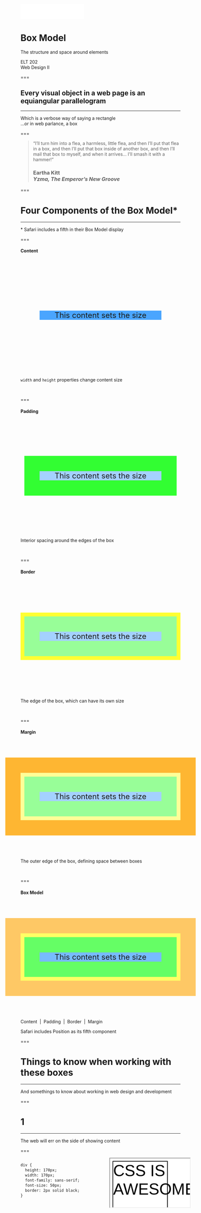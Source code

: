<!-- .slide: class="layout-intro" -->
<div style="width:200px;margin-bottom:20px">
  <img src="assets/images/logo.svg">
</div>

# Box Model<!-- .element class="r-fit-text" -->

The structure and space around elements

ELT 202<br>
Web Design II<!-- .element class="footer-content" -->

===

## Every visual object in a web page is an equiangular parallelogram

---

<span>Which is a verbose way of saying a rectangle</span> <!-- .element class="fragment" --><br>
<span>…or in web parlance, a box</span> <!-- .element class="fragment" -->

===

> “I’ll turn him into a flea, a harmless, little flea, and then I’ll put that flea in a box, and then I’ll put that box inside of another box, and then I’ll mail that box to myself, and when it arrives… I’ll smash it with a hammer!”
>
> ### Eartha Kitt<br>*Yzma, **The Emperor’s New Groove***

===

# Four Components of the Box Model*

---

\* Safari includes a fifth in their Box Model display

===

<style>
  .box-model-demo {
    --p: 2em;
    --s: calc(var(--p) * 2.5);
    font-family: var(--r-code-font);
    display: flex;
    justify-content: center;
    align-items: center;
    box-sizing: content-box;
    position: relative;
    font-size: 24px;
    margin: var(--s) auto;
    padding: var(--p);
    border: calc(var(--p) * 0.25) solid var(--bc, transparent);
    box-shadow: inset 0 0 0 var(--p) var(--pc, transparent), 0 0 0 var(--p) var(--mc, transparent);
    &::before {
      content: "";
      display: block;
      position: absolute;
      z-index: 1;
      inset: var(--p);
      background-color: var(--cc, transparent);
    }
  }
  .box-model-demo-text {
    display: block;
    position: relative;
    z-index: 2;
  }
</style>

#### Content <!-- .element class="text-center" -->

<div class="box-model-demo" style="--cc: color-mix(in srgb, dodgerblue, transparent 20%);">
	<span class="box-model-demo-text">This content sets the size</span>
</div>

<p><code>width</code> and <code>height</code> properties change content size</p> <!-- .element class="text-center fragment" style="font-size:0.75em" -->

&nbsp; <!-- .element class="text-center" style="font-size:0.6em" -->


===

#### Padding <!-- .element class="text-center" -->

<div class="box-model-demo" style="--cc: color-mix(in srgb, dodgerblue, transparent 60%); --pc: color-mix(in srgb, lime, transparent 20%);">
	<span class="box-model-demo-text">This content sets the size</span>
</div>

<p>Interior spacing around the edges of the box</p> <!-- .element class="text-center fragment" style="font-size:0.75em" -->

&nbsp; <!-- .element class="text-center" style="font-size:0.6em" -->


===

#### Border <!-- .element class="text-center" -->

<div class="box-model-demo" style="--cc: color-mix(in srgb, dodgerblue, transparent 60%); --pc: color-mix(in srgb, lime, transparent 60%);--bc: color-mix(in srgb, yellow, transparent 20%);">
	<span class="box-model-demo-text">This content sets the size</span>
</div>

<p>The edge of the box, which can have its own size</p> <!-- .element class="text-center fragment" style="font-size:0.75em" -->

&nbsp; <!-- .element class="text-center" style="font-size:0.6em" -->


===

#### Margin <!-- .element class="text-center" -->

<div class="box-model-demo" style="--cc: color-mix(in srgb, dodgerblue, transparent 60%); --pc: color-mix(in srgb, lime, transparent 60%);--bc: color-mix(in srgb, yellow, transparent 60%);--mc: color-mix(in srgb, orange, transparent 20%);">
	<span class="box-model-demo-text">This content sets the size</span>
</div>

<p>The outer edge of the box, defining space between boxes</p> <!-- .element class="text-center fragment" style="font-size:0.75em" -->

&nbsp; <!-- .element class="text-center" style="font-size:0.6em" -->

===

#### Box Model <!-- .element class="text-center" -->

<div class="box-model-demo" style="--cc: color-mix(in srgb, dodgerblue, transparent 40%); --pc: color-mix(in srgb, lime, transparent 40%);--bc: color-mix(in srgb, yellow, transparent 40%);--mc: color-mix(in srgb, orange, transparent 40%);">
	<span class="box-model-demo-text">This content sets the size</span>
</div>

Content &nbsp;|&nbsp; Padding &nbsp;|&nbsp; Border &nbsp;|&nbsp; Margin <!-- .element class="text-center" style="font-size:0.75em" -->

Safari includes Position as its fifth component <!-- .element class="text-center fragment" style="font-size:0.6em" -->

===

# Things to know when working with these boxes

---

And somethings to know about working in web design and development

===

# 1

---

The web will err on the side of showing content

===

<div style="display:grid;grid-template-columns:50% 50%;width:100%;gap:2em;">

```css[]
div {
  height: 170px;
  width: 170px;
  font-family: sans-serif;
  font-size: 50px;
  border: 2px solid black;
}
```

<iframe width="100%" height="100%" sandbox srcdoc="<style>body{background:white}div {
  height: 170px;
  width: 170px;
  font-family: sans-serif;
  font-size: 50px;
  border: 2px solid black;
}</style><div>CSS IS AWESOME</div>">

</div>

===

# 2

---

<p class="text-wrap-unset">Height is not your friend!<br>
Only use the <code>height</code> property when it makes sense, otherwise let the content dictate the height of the element</p>

===

# 3

---

The display size of an element is a dimensional property (`height` or `width`) + `padding` values

===

<div>

```css
.element {
  width: 120px;
  padding: 30px 50px;
}
```
<!-- .element: class="codeblock-large" -->

</div>

<div>

### The display width of this element is actually `220px`

</div>

===

# 4

---

The display size can be forced to be the same as dimensional properties value with `box-sizing`

===

<div>

```css[2]
.element {
  box-sizing: border-box;
  width: 120px;
  padding: 30px 50px;
}
```
<!-- .element: class="codeblock-large" -->

</div>

<div>

### The display width of this element is forced to stay `120px`

</div>

===

# 5

---

Margins overlap and the largest margin wins

===

<div style="display:grid;grid-template-columns:50% 50%;width:100%;gap:2em;">

```css[]
h1 {
  font-size: 96px;
  padding: 144px 0;
}

p {
  font-size: 18px;
  padding: 24px 0;
}
```

```html[]
<html>
  <head>...</head>
  <body>
    <h1>My Homepage</h1>
    <p>
      Welcome to my website!
    </p>
  </body>
</html>
```

</div>

===


# 6

---

Paddings compound and can cause issues<br><br>

===

<div style="display:grid;grid-template-columns:50% 50%;width:100%;gap:2em;">

```
<style>
  div {
    padding: 40px;
  }
</style>

<div>
  <div>
    <div>
      Nested content
    </div>
  </div>
</div>
```

<iframe width="100%" height="100%" sandbox srcdoc="<style>body{background:white}div{padding:40px}</style><div><div><div>Nested content</div></div></div>">

</div>

===

<div style="display:grid;grid-template-columns:50% 50%;width:100%;gap:2em;">

```
<style>
  div {
    padding: 40px;
  }
</style>

<div>
  <div>
    <div>
      Nested content
    </div>
  </div>
</div>
```

<iframe width="100%" height="100%" sandbox srcdoc="<style>body{background:white}div{padding:40px;outline:2px solid deeppink;}</style><div><div><div>Nested content</div></div></div>">

</div>

===

<div style="display:grid;grid-template-columns:50% 50%;width:100%;gap:2em;">

```
<style>
  div {
    margin: 40px;
  }
</style>

<div>
  <div>
    <div>
      Nested content
    </div>
  </div>
</div>
```

<iframe width="100%" height="100%" sandbox srcdoc="<style>body{background:white}div{margin:40px;outline:2px solid deeppink;}</style><div><div><div>Nested content</div></div></div>">

</div>

===

<div style="display:grid;grid-template-columns:50% 50%;width:100%;gap:2em;">

```
<style>
  div {
    padding: 40px;
    margin: 40px;
  }
</style>

<div>
  <div>
    <div>
      Nested content
    </div>
  </div>
</div>
```

<iframe width="100%" height="100%" sandbox srcdoc="<style>body{background:white}div{padding:40px;margin:40px;outline:2px solid deeppink;}</style><div><div><div>Nested content</div></div></div>">

</div>

===

# 7

---

The box model is affected by the value of the `display` property.

More on that next week

===

# 8

---

There are lots of ways to do the same thing. Some are more right, depending on the context.

===

<!-- Instructor Note: This is my opinion and perspective. –Philip Zastrow -->

# My Philosophy

---

Web design is an illusion.<br>You are not creating the thing, you are creating something that looks like the thing.

===

#### For Example <!-- .element class="text-center" -->

<div class="box-model-demo" style="--cc: color-mix(in srgb, dodgerblue, transparent 40%); --pc: color-mix(in srgb, lime, transparent 40%);--bc: color-mix(in srgb, yellow, transparent 40%);--mc: color-mix(in srgb, orange, transparent 40%);">
	<span class="box-model-demo-text">This content sets the size</span>
</div>

===

```css
  .box-model-demo {
    position: relative;
    margin: 80px auto;
    padding: 32px;
    border: 8px solid yellow;
    box-shadow: inset 0 0 0 32px lime, 0 0 0 32px orange;

    &::before {
      content: "";
      display: block;
      position: absolute;
      inset: 32px;
      background-color: dodgerblue;
    }
  }
```

\* Code simplified from the original <!-- .element style="font-size:0.5em" -->

===

# Assignment

---

Code Together
